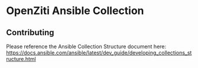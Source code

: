 
# OpenZiti Ansible Collection

## Contributing

Please reference the Ansible Collection Structure document here:
https://docs.ansible.com/ansible/latest/dev_guide/developing_collections_structure.html

